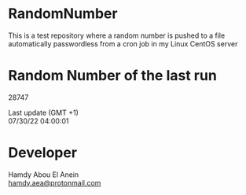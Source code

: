 # RandomNumber    
This is a test repository where a random number is pushed to a file automatically passwordless from a cron job in my Linux CentOS server    
# Random Number of the last run   
28747
      
Last update (GMT +1)    
07/30/22 04:00:01
# Developer    
Hamdy Abou El Anein   
hamdy.aea@protonmail.com
